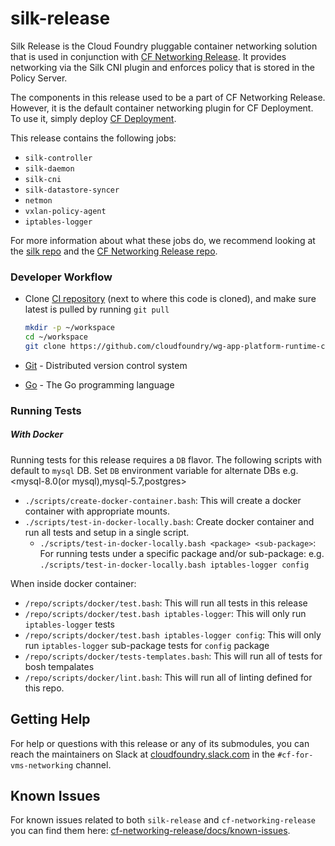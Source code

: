 # silk-release

Silk Release is the Cloud Foundry pluggable container networking solution that
is used in conjunction with [CF Networking
Release](https://code.cloudfoundry.org/cf-networking-release). It provides
networking via the Silk CNI plugin and enforces policy that is stored in the
Policy Server.

The components in this release used to be a part of CF Networking Release.
However, it is the default container networking plugin for CF Deployment. To use
it, simply deploy [CF
Deployment](https://github.com/cloudfoundry/cf-deployment).

This release contains the following jobs:
- `silk-controller`
- `silk-daemon`
- `silk-cni`
- `silk-datastore-syncer`
- `netmon`
- `vxlan-policy-agent`
- `iptables-logger`

For more information about what these jobs do, we recommend looking at the [silk
repo](https://code.cloudfoundry.org/silk) and the [CF Networking Release
repo](https://code.cloudfoundry.org/cf-networking-release).

### <a name="developer-workflow"></a> Developer Workflow

- Clone [CI repository](https://github.com/cloudfoundry/wg-app-platform-runtime-ci) (next to where this code is cloned), and make sure latest
is pulled by running `git pull`

  ```bash
  mkdir -p ~/workspace
  cd ~/workspace
  git clone https://github.com/cloudfoundry/wg-app-platform-runtime-ci.git
  ```
- [Git](https://git-scm.com/) - Distributed version control system
- [Go](https://golang.org/doc/install#install) - The Go programming
  language

### <a name="running-tests"></a>Running Tests

##### With Docker

Running tests for this release requires a `DB` flavor. The following scripts with default to `mysql` DB. Set `DB` environment variable for alternate DBs e.g. <mysql-8.0(or mysql),mysql-5.7,postgres>

- `./scripts/create-docker-container.bash`: This will create a docker container with appropriate mounts.
- `./scripts/test-in-docker-locally.bash`: Create docker container and run all tests and setup in a single script.
  - `./scripts/test-in-docker-locally.bash <package> <sub-package>`: For running tests under a specific package and/or sub-package: e.g. `./scripts/test-in-docker-locally.bash iptables-logger config`

When inside docker container: 
- `/repo/scripts/docker/test.bash`: This will run all tests in this release
- `/repo/scripts/docker/test.bash iptables-logger`: This will only run `iptables-logger` tests
- `/repo/scripts/docker/test.bash iptables-logger config`: This will only run `iptables-logger` sub-package tests for `config` package
- `/repo/scripts/docker/tests-templates.bash`: This will run all of tests for bosh tempalates
- `/repo/scripts/docker/lint.bash`: This will run all of linting defined for this repo.

## Getting Help

For help or questions with this release or any of its submodules, you can reach
the maintainers on Slack at
[cloudfoundry.slack.com](https://cloudfoundry.slack.com) in the `#cf-for-vms-networking`
channel.

## Known Issues
For known issues related to both `silk-release` and `cf-networking-release` you can find them here:
[cf-networking-release/docs/known-issues](https://github.com/cloudfoundry/cf-networking-release/blob/develop/docs/known-issues.md).
